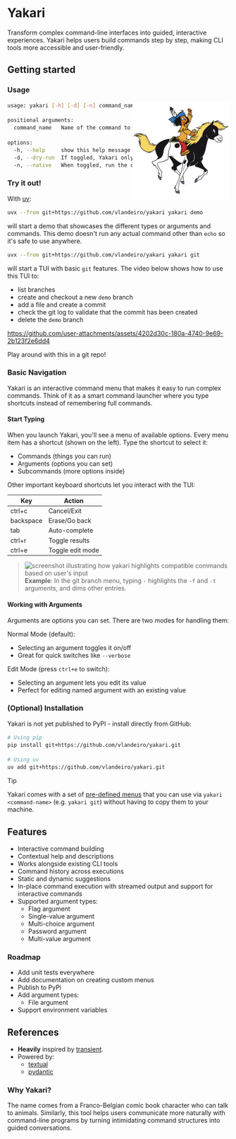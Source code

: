 # Yakari

Transform complex command-line interfaces into guided, interactive experiences. Yakari
helps users build commands step by step, making CLI tools more accessible and
user-friendly.


## Getting started

### Usage

<img src="./static/yakari.png" width="220" align="right" />

``` bash
usage: yakari [-h] [-d] [-n] command_name

positional arguments:
  command_name   Name of the command to execute

options:
  -h, --help     show this help message and exit
  -d, --dry-run  If toggled, Yakari only prints the command rather than running it.
  -n, --native   When toggled, run the command in the original shell instead of within the Yakari menu.
```

### Try it out!

With [uv](https://github.com/astral-sh/uv):

``` bash
uvx --from git+https://github.com/vlandeiro/yakari yakari demo
```

will start a demo that showcases the different types or arguments and commands.
This demo doesn't run any actual command other than `echo` so it's safe to use
anywhere.

``` bash
uvx --from git+https://github.com/vlandeiro/yakari yakari git
```

will start a TUI with basic `git` features. The video below shows how to use
this TUI to:

- list branches
- create and checkout a new `demo` branch
- add a file and create a commit
- check the git log to validate that the commit has been created
- delete the `demo` branch

https://github.com/user-attachments/assets/4202d30c-180a-4740-9e69-2b123f2e6dd4

Play around with this in a git repo!

### Basic Navigation

Yakari is an interactive command menu that makes it easy to run complex commands. 
Think of it as a smart command launcher where you type shortcuts instead of remembering full commands.

#### Start Typing

When you launch Yakari, you'll see a menu of available options. Every menu item has a shortcut (shown on the left). Type the shortcut to select it:
- Commands (things you can run)
- Arguments (options you can set)
- Subcommands (more options inside)

Other important keyboard shortcuts let you interact with the TUI:

| Key         | Action                   |
|-------------|--------------------------|
| ctrl+c      | Cancel/Exit              |
| backspace   | Erase/Go back            |
| tab         | Auto-complete            |
| ctrl+r      | Toggle results           |
| ctrl+e      | Toggle edit mode         |

> ![screenshot illustrating how yakari highlights compatible commands based on user's input](https://github.com/user-attachments/assets/95489bcd-832a-488b-b4eb-e75b5bcb30ec)
> **Example**: In the git branch menu, typing `-` highlights the `-f` and `-t` arguments, and dims other entries.

#### Working with Arguments

Arguments are options you can set. There are two modes for handling them:

Normal Mode (default):
- Selecting an argument toggles it on/off
- Great for quick switches like `--verbose`

Edit Mode (press `ctrl+e` to switch):
- Selecting an argument lets you edit its value
- Perfect for editing named argument with an existing value


### (Optional) Installation

Yakari is not yet published to PyPI - install directly from GitHub:

```bash
# Using pip
pip install git+https://github.com/vlandeiro/yakari.git

# Using uv
uv add git+https://github.com/vlandeiro/yakari.git
```

> [!TIP]
> Yakari comes with a set of [pre-defined menus](https://github.com/vlandeiro/yakari-menus)
> that you can use via `yakari <command-name>` (e.g. `yakari git`) without having to copy
> them to your machine.


## Features

- Interactive command building
- Contextual help and descriptions
- Works alongside existing CLI tools
- Command history across executions
- Static and dynamic suggestions
- In-place command execution with streamed output and support for interactive commands
- Supported argument types:
  - Flag argument
  - Single-value argument
  - Multi-choice argument 
  - Password argument
  - Multi-value argument

### Roadmap
- Add unit tests everywhere
- Add documentation on creating custom menus
- Publish to PyPi
- Add argument types:
  - File argument
- Support environment variables

## References

- **Heavily** inspired by [transient](https://github.com/magit/transient).
- Powered by:
  - [textual](https://github.com/Textualize/textual)
  - [pydantic](https://github.com/pydantic/pydantic)

### Why Yakari?

The name comes from a Franco-Belgian comic book character who can talk to
animals. Similarly, this tool helps users communicate more naturally with
command-line programs by turning intimidating command structures into guided
conversations.
